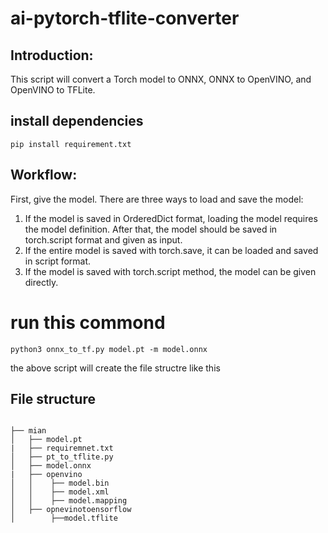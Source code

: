 # ai-pytorch-tflite-converter
## Introduction: 
This script will convert a Torch model to ONNX, ONNX to OpenVINO, and OpenVINO to TFLite.

## install dependencies
` pip install requirement.txt `

## Workflow:
First, give the model. 
There are three ways to load and save the model:
1) If the model is saved in OrderedDict format, loading the model requires the model definition. After that, the model should be saved in torch.script format and given as input.
2) If the entire model is saved with torch.save, it can be loaded and saved in script format.
3) If the model is saved with torch.script method, the model can be given directly.

# run this commond

 ` python3 onnx_to_tf.py model.pt -m model.onnx `
 
the above script will create the file structre like this
## File structure 
```

├── mian
│   ├── model.pt
|   ├── requiremnet.txt
│   ├── pt_to_tflite.py
│   ├── model.onnx
|   ├── openvino 
│   │    ├── model.bin
│   │    ├── model.xml
│   │    ├── model.mapping
│   ├── opnevinotoensorflow
│        ├──model.tflite

```
